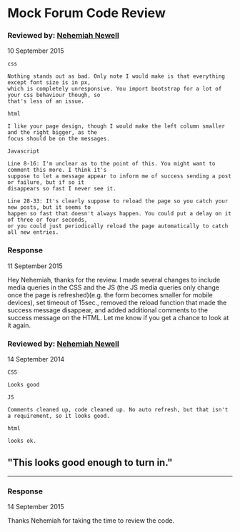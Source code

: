 # Mock Forum Code Review

### Reviewed by: [Nehemiah Newell](https://github.com/nehemiahnewell)
10 September 2015
```
css

Nothing stands out as bad. Only note I would make is that everything except font size is in px,
which is completely unresponsive. You import bootstrap for a lot of your css behaviour though, so
that's less of an issue.

html

I like your page design, though I would make the left column smaller and the right bigger, as the
focus should be on the messages.

Javascript

Line 8-16: I'm unclear as to the point of this. You might want to comment this more. I think it's
suppose to let a message appear to inform me of success sending a post or failure, but if so it
disappears so fast I never see it.

Line 28-33: It's clearly suppose to reload the page so you catch your new posts, but it seems to
happen so fast that doesn't always happen. You could put a delay on it of three or four seconds,
or you could just periodically reload the page automatically to catch all new entries.
```

### Response
11 September 2015

Hey Nehemiah, thanks for the review. I made several changes to include media queries in the CSS and the JS (the JS media queries only change once the page is refreshed)(e.g. the form becomes smaller for mobile devices), set timeout of 15sec., removed the reload function that made the success message disappear, and added additional comments to the success message on the HTML. Let me know if you get a chance to look at it again.

### Reviewed by: [Nehemiah Newell](https://github.com/nehemiahnewell)
14 September 2014

```
CSS 

Looks good

JS

Comments cleaned up, code cleaned up. No auto refresh, but that isn't a requirement, so it looks good.

html

looks ok.
```
## "This looks good enough to turn in."
---

### Response
14 September 2015

Thanks Nehemiah for taking the time to review the code.
